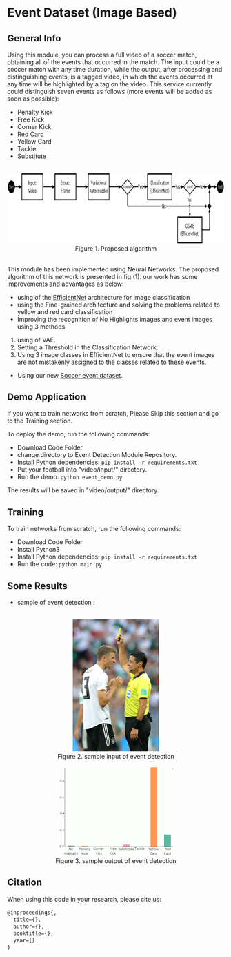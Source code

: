 # Event Dataset (Image Based)

## General Info

Using this module, you can process a full video of a soccer match, obtaining all of the events that occurred in the match. The input could be a soccer match with any time duration, while the output, after processing and distinguishing events, is a tagged video, in which the events occurred at any time will be highlighted by a tag on the video.
This service currently could distinguish seven events as follows (more events will be added as soon as possible):


- Penalty Kick
- Free Kick
- Corner Kick
- Red Card
- Yellow Card
- Tackle
- Substitute


<br/>
<div align="center">
<img src="Images/Algorithm.jpg" alt="Algorithm"  width="928" height="162.5" >  
<figcaption>Figure 1. Proposed algorithm </figcaption>

</div>

<br/>

This module has been implemented using Neural Networks. The proposed algorithm of this network is presented in fig (1). 
our work has some improvements and advantages as below:
- using of the [EfficientNet](https://arxiv.org/abs/1905.11946) architecture for image classification
- using the Fine-grained architecture and solving the problems related to yellow and red card classification
- Improving the recognition of No Highlights images and event images using 3 methods
1. using of VAE.
2. Setting a Threshold in the Classification Network.
3. Using 3 image classes in EfficientNet to ensure that the event images are not mistakenly assigned to the classes related to these events.

- Using our new [Soccer event dataset](https://gitlab.com/footballanalysis/FootballAnalysis/-/tree/master/Datasets/Soccer%20Event%20Dataset%20(Image)).


## Demo Application

If you want to train networks from scratch, Please Skip this section and go to the Training section.

To deploy the demo, run the following commands:
- Download Code Folder
- change directory to Event Detection Module Repository.
- Install Python dependencies: `pip install -r requirements.txt`
- Put your football into "video/input/" directory.
- Run the demo: `python event_demo.py `

The results will be saved in "video/output/" directory.

## Training

To train networks from scratch, run the following commands:
- Download Code Folder
- Install Python3
- Install Python dependencies: `pip install -r requirements.txt`
- Run the code: `python main.py `


## Some Results

- sample of event detection :

<br/>
<div align="center">
<img src="Images/img_event2.jpg" alt="Event Detection (Image based)"  width="200" height="306" >  
<figcaption>Figure 2. sample input of event detection</figcaption>

</div>

<br/>
<div align="center">
<img src="Images/img_event3.png" alt="Event Detection (Video based)"  width="266" height="205" >  
<figcaption>Figure 3. sample output of event detection</figcaption>

</div>


## Citation

When using this code in your research, please cite us:

```
@inproceedings{,
  title={},
  author={},
  booktitle={},
  year={}
}
```


